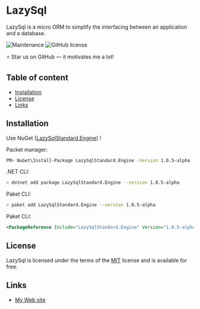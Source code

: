 
# LazySql

LazySql is a micro ORM to simplify the interfacing between an application and a database.



![Maintenance](https://img.shields.io/badge/Maintained%3F-yes-green.svg) ![GitHub license](https://img.shields.io/github/license/Naereen/StrapDown.js.svg)

:star: Star us on GitHub — it motivates me a lot!

## Table of content

- [Installation](#installation)
- [License](#license)
- [Links](#links)

## Installation

Use NuGet ([LazySqlStandard.Engine](https://www.nuget.org/packages/LazySqlStandard.Engine/)) !

Packet manager:
```sh
PM> NuGet\Install-Package LazySqlStandard.Engine -Version 1.0.5-alpha
```

.NET CLI:
```sh
> dotnet add package LazySqlStandard.Engine --version 1.0.5-alpha
```

Paket CLI:
```sh
> paket add LazySqlStandard.Engine --version 1.0.5-alpha
```

Paket CLI:
```xml
<PackageReference Include="LazySqlStandard.Engine" Version="1.0.5-alpha" />
```

## License

LazySql is licensed under the terms of the [MIT](https://choosealicense.com/licenses/mit/) license and is available for free.

## Links

* [My Web site](https://floriandussault.dev/)
